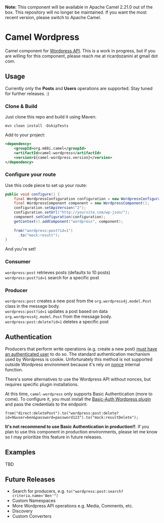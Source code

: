 **Note:** This component will be available in Apache Camel 2.21.0 out of the box. This repository will no longer be maintained. If you want the most recent version, please switch to Apache Camel.  


# Camel Wordpress

Camel component for [Wordpress API](https://developer.wordpress.org/rest-api/reference/). This is a work in progress, but if you are willing for this component, please reach me at ricardozanini at gmail dot com.

## Usage

Currently only the **Posts** and **Users** operations are supported. Stay tuned for further releases. :)

### Clone & Build

Just clone this repo and build it using Maven:

`mvn clean install -DskipTests`

Add to your project:

```xml
<dependency>
	<groupId>org.m88i.camel</groupId>
	<artifactId>camel-wordpress</artifactId>
	<version>${camel-wordpress.version}</version>
</dependency>

```

### Configure your route

Use this code piece to set up your route:

```java
public void configure() {
    final WordpressConfiguration configuration = new WordpressConfiguration();
    final WordpressComponent component = new WordpressComponent();
    configuration.setApiVersion("2");
    configuration.setUrl("http://yoursite.com/wp-json/");
    component.setConfiguration(configuration);
    getContext().addComponent("wordpress", component);
    
    from("wordpress:post?id=1")
      .to("mock:result");
}
```

And you're set!

### Consumer

`wordpress:post` retrieves posts (defaults to 10 posts)  
`wordpress:post?id=1` search for a specific post

### Producer

`wordpress:post` creates a new post from the `org.wordpress4j.model.Post` class in the message body.  
`wordpress:post?id=1` updates a post based on data `org.wordpress4j.model.Post` from the message body.  
`wordpress:post:delete?id=1` deletes a specific post

## Authentication

Producers that perform write operations (e.g. create a new post) [must have an authenticated user](https://developer.wordpress.org/rest-api/using-the-rest-api/authentication/) to do so. The standard authentication mechanism used by Wordpress is cookie. Unfortunately this method is not supported outside Wordpress environment because it's rely on [nonce](https://codex.wordpress.org/WordPress_Nonces) internal function.

There's some alternatives to use the Wordpress API without nonces, but requires specific plugin installations.

At this time, `camel-wordpress` only supports Basic Authentication (more to come). To configure it, you must install the [Basic-Auth Wordpress plugin](https://github.com/WP-API/Basic-Auth) and pass the credentials to the endpoint:

`from("direct:deletePost").to("wordpress:post:delete?id=9&user=ben&password=password123").to("mock:resultDelete");`

**It's not recommend to use Basic Authentication in production!!**. If you plan to use this component in production environments, please let me know so I may prioritize this feature in future releases.


## Examples

TBD

## Future Releases

- Search for producers, e.g. `to("wordpress:post:search?criteria.name='Ben'")`
- Custom Namespaces 
- More Wordpress API operations e.g. Media, Comments, etc.
- Discovery
- Custom Converters

